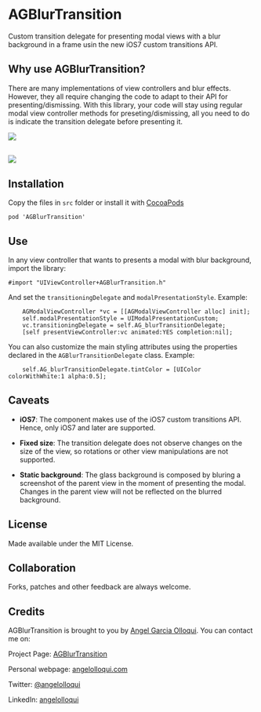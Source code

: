 AGBlurTransition
================

Custom transition delegate for presenting modal views with a blur background in a frame usin the new iOS7 custom transitions API.


Why use AGBlurTransition?
------------------------

There are many implementations of view controllers and blur effects. However, they all require changing the code to adapt to their API for presenting/dismissing. With this library, your code will stay using regular modal view controller methods for preseting/dismissing, all you need to do is indicate the transition delegate before presenting it.

<img src="https://raw.github.com/angelolloqui/AGBlurTransition/master/screenshots/screenshot1.png" style="display:block; margin: 10px auto 30px auto; align:center">
<img src="https://raw.github.com/angelolloqui/AGBlurTransition/master/screenshots/screenshot2.png" style="display:block; margin: 10px auto 30px auto; align:center">


Installation
------------

Copy the files in `src` folder or install it with [CocoaPods](http://cocoapods.org/)
```
pod 'AGBlurTransition'
```

Use
---

In any view controller that wants to presents a modal with blur background, import the library:

```
#import "UIViewController+AGBlurTransition.h"
```

And set the `transitioningDelegate` and `modalPresentationStyle`. Example:

```
    AGModalViewController *vc = [[AGModalViewController alloc] init];
    self.modalPresentationStyle = UIModalPresentationCustom;
    vc.transitioningDelegate = self.AG_blurTransitionDelegate;
    [self presentViewController:vc animated:YES completion:nil];
```

You can also customize the main styling attributes using the properties declared in the `AGBlurTransitionDelegate` class. Example:

```
    self.AG_blurTransitionDelegate.tintColor = [UIColor colorWithWhite:1 alpha:0.5];
```


Caveats
-------


* **iOS7**: The component makes use of the iOS7 custom transitions API. Hence, only iOS7 and later are supported.

* **Fixed size**: The transition delegate does not observe changes on the size of the view, so rotations or other view manipulations are not supported.

* **Static background**: The glass background is composed by bluring a screenshot of the parent view in the moment of presenting the modal. Changes in the parent view will not be reflected on the blurred background.



License
-------

Made available under the MIT License.


Collaboration
-------------

Forks, patches and other feedback are always welcome.


Credits
-------


AGBlurTransition is brought to you by [Angel Garcia Olloqui](http://angelolloqui.com). You can contact me on:

Project Page: [AGBlurTransition](https://github.com/angelolloqui/AGBlurTransition)

Personal webpage: [angelolloqui.com](http://angelolloqui.com)

Twitter: [@angelolloqui](http://twitter.com/angelolloqui)

LinkedIn: [angelolloqui](http://www.linkedin.com/in/angelolloqui)


